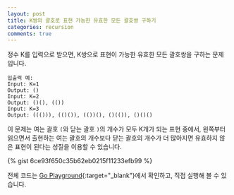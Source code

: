 ```yaml
---
layout: post
title: K쌍의 괄호로 표현 가능한 유효한 모든 괄호쌍 구하기
categories: recursion
comments: true
---
```


정수 K를 입력으로 받으면, K쌍으로 표현이 가능한 유효한 모든 괄호쌍을 구하는 문제입니다.
```
입출력 예:
Input: K=1
Output: ()
Input: K=2
Output: ()(), (())
Input: K=3
Output: ((())), (()()), (())(), ()(()), ()()()
```

이 문제는 여는 괄호 `(`와 닫는 괄호 `)`의 개수가 모두 K개가 되는 표현 중에서,
왼쪽부터 읽으면서 출현하는 여는 괄호의 개수보다 닫는 괄호의 개수가 더 많아지면 유효하지 않은 표현이 된다는 성질을 이용할 수 있습니다.

{% gist 6ce93f650c35b62eb0215f11233efb99 %}

전체 코드는 [Go Playground](https://play.golang.org/p/GMVVG21nNxH){:target="_blank"}에서 확인하고, 직접 실행해 볼 수 있습니다.
